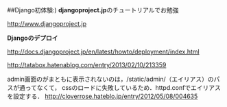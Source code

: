 ##Django初体験:)
**djangoproject.jp**のチュートリアルでお勉強

http://www.djangoproject.jp


**Djangoのデプロイ**

http://docs.djangoproject.jp/en/latest/howto/deployment/index.html

http://tatabox.hatenablog.com/entry/2013/02/10/213359

admin画面のがまともに表示されないのは，/static/admin/（エイリアス）のパスが通ってなくて，
cssのロードに失敗しているため．httpd.confでエイリアスを設定する．
http://cloverrose.hateblo.jp/entry/2012/05/08/004635
